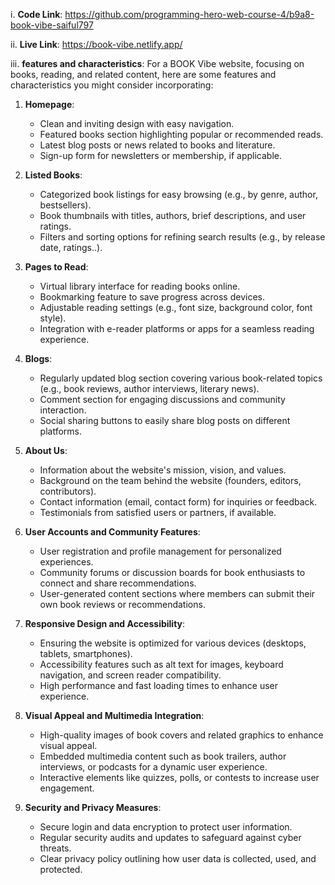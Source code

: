 i. **Code Link**:
https://github.com/programming-hero-web-course-4/b9a8-book-vibe-saiful797

ii. **Live Link**:
https://book-vibe.netlify.app/

iii. **features and characteristics**:
For a BOOK Vibe website, focusing on books, reading, and related content, here are some features and characteristics you might consider incorporating:

1. **Homepage**:
   - Clean and inviting design with easy navigation.
   - Featured books section highlighting popular or recommended reads.
   - Latest blog posts or news related to books and literature.
   - Sign-up form for newsletters or membership, if applicable.

2. **Listed Books**:
   - Categorized book listings for easy browsing (e.g., by genre, author, bestsellers).
   - Book thumbnails with titles, authors, brief descriptions, and user ratings.
   - Filters and sorting options for refining search results (e.g., by release date, ratings..).

3. **Pages to Read**:
   - Virtual library interface for reading books online.
   - Bookmarking feature to save progress across devices.
   - Adjustable reading settings (e.g., font size, background color, font style).
   - Integration with e-reader platforms or apps for a seamless reading experience.

4. **Blogs**:
   - Regularly updated blog section covering various book-related topics (e.g., book reviews, author interviews, literary news).
   - Comment section for engaging discussions and community interaction.
   - Social sharing buttons to easily share blog posts on different platforms.

5. **About Us**:
   - Information about the website's mission, vision, and values.
   - Background on the team behind the website (founders, editors, contributors).
   - Contact information (email, contact form) for inquiries or feedback.
   - Testimonials from satisfied users or partners, if available.

6. **User Accounts and Community Features**:
   - User registration and profile management for personalized experiences.
   - Community forums or discussion boards for book enthusiasts to connect and share recommendations.
   - User-generated content sections where members can submit their own book reviews or recommendations.

7. **Responsive Design and Accessibility**:
   - Ensuring the website is optimized for various devices (desktops, tablets, smartphones).
   - Accessibility features such as alt text for images, keyboard navigation, and screen reader compatibility.
   - High performance and fast loading times to enhance user experience.

8. **Visual Appeal and Multimedia Integration**:
   - High-quality images of book covers and related graphics to enhance visual appeal.
   - Embedded multimedia content such as book trailers, author interviews, or podcasts for a dynamic user experience.
   - Interactive elements like quizzes, polls, or contests to increase user engagement.

9. **Security and Privacy Measures**:
    - Secure login and data encryption to protect user information.
    - Regular security audits and updates to safeguard against cyber threats.
    - Clear privacy policy outlining how user data is collected, used, and protected.